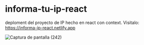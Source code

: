# informa-tu-ip-react
deploment del proyecto de IP hecho en react con context.
Visitalo: https://informa-ip-react.netlify.app

![Captura de pantalla (242)](https://user-images.githubusercontent.com/91045865/180677564-e1d3d462-f8ae-4733-a5de-431574c11209.png)
